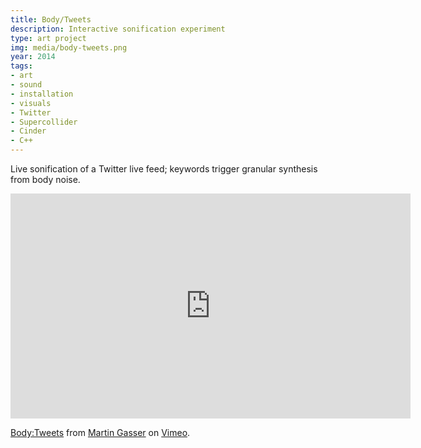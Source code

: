 ```yaml
---
title: Body/Tweets
description: Interactive sonification experiment
type: art project
img: media/body-tweets.png
year: 2014
tags:
- art
- sound
- installation
- visuals
- Twitter
- Supercollider
- Cinder
- C++
---
```

Live sonification of a Twitter live feed; keywords trigger granular synthesis from body noise.

<iframe src="https://player.vimeo.com/video/172708892" width="640" height="360" frameborder="0" allow="autoplay; fullscreen" allowfullscreen></iframe>
<p><a href="https://vimeo.com/172708892">Body:Tweets</a> from <a href="https://vimeo.com/user13355697">Martin Gasser</a> on <a href="https://vimeo.com">Vimeo</a>.</p>
